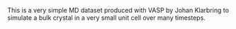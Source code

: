 This is a very simple MD dataset produced with VASP by Johan Klarbring to simulate a bulk crystal in a very small unit cell over many timesteps.
